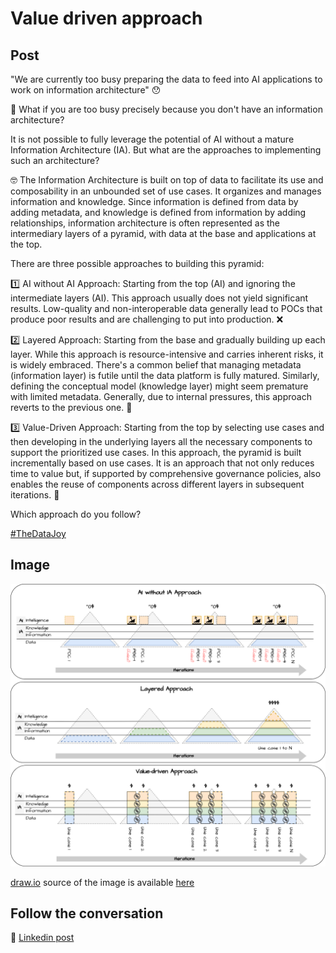 # Value driven approach

## Post

"We are currently too busy preparing the data to feed into AI applications to work on information architecture" 😯 

🤔 What if you are too busy precisely because you don't have an information architecture?

It is not possible to fully leverage the potential of AI without a mature Information Architecture (IA). But what are the approaches to implementing such an architecture? 

🤓 The Information Architecture is built on top of data to facilitate its use and composability in an unbounded set of use cases. It organizes and manages information and knowledge. Since information is defined from data by adding metadata, and knowledge is defined from information by adding relationships, information architecture is often represented as the intermediary layers of a pyramid, with data at the base and applications at the top.

There are three possible approaches to building this pyramid:

1️⃣ AI without AI Approach:
Starting from the top (AI) and ignoring the intermediate layers (AI). This approach usually does not yield significant results. Low-quality and non-interoperable data generally lead to POCs that produce poor results and are challenging to put into production. ❌

2️⃣ Layered Approach:
Starting from the base and gradually building up each layer. While this approach is resource-intensive and carries inherent risks, it is widely embraced. There's a common belief that managing metadata (information layer) is futile until the data platform is fully matured. Similarly, defining the conceptual model (knowledge layer) might seem premature with limited metadata. Generally, due to internal pressures, this approach reverts to the previous one. 💸

3️⃣ Value-Driven Approach:
Starting from the top by selecting use cases and then developing in the underlying layers all the necessary components to support the prioritized use cases. In this approach, the pyramid is built incrementally based on use cases. It is an approach that not only reduces time to value but, if supported by comprehensive governance policies, also enables the reuse of components across different layers in subsequent iterations. 🚀

Which approach do you follow?

[#TheDataJoy](https://www.linkedin.com/feed/hashtag/?keywords=thedatajoy) 

## Image

![017-value-driven.png](../images/017-value-driven.png)

[draw.io](https://app.diagrams.net/) source of the image is available [here](../images/017-value-driven.drawio) 

## Follow the conversation

🔵 [Linkedin post](https://www.linkedin.com/feed/update/urn:li:activity:7131313977480900608/)




